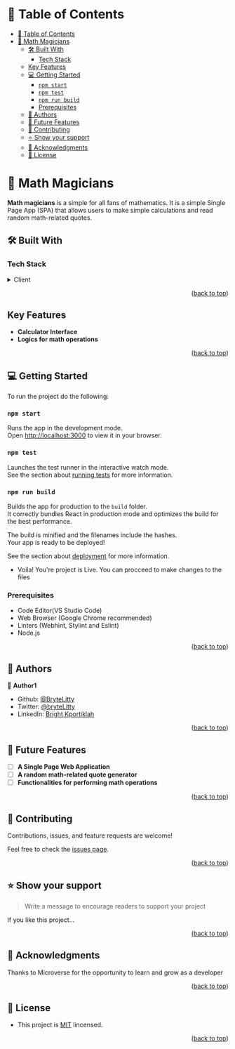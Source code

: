<a name="readme-top"></a>

<!-- TABLE OF CONTENTS -->

# 📗 Table of Contents

- [📗 Table of Contents](#-table-of-contents)
- [📖 Math Magicians ](#-math-magicians-)
  - [🛠 Built With ](#-built-with-)
    - [Tech Stack ](#tech-stack-)
  - [Key Features ](#key-features-)
  - [💻 Getting Started ](#-getting-started-)
    - [`npm start`](#npm-start)
    - [`npm test`](#npm-test)
    - [`npm run build`](#npm-run-build)
    - [Prerequisites](#prerequisites)
  - [👥 Authors ](#-authors-)
  - [🔭 Future Features ](#-future-features-)
  - [🤝 Contributing ](#-contributing-)
  - [⭐️ Show your support ](#️-show-your-support-)
  - [🙏 Acknowledgments ](#-acknowledgments-)
  - [📝 License ](#-license-)

<!-- PROJECT DESCRIPTION -->

# 📖 Math Magicians <a name="about-project"></a>

**Math magicians** is a simple for all fans of mathematics. It is a simple Single Page App (SPA) that allows users to make simple calculations and read random math-related quotes.

## 🛠 Built With <a name="built-with"></a>


### Tech Stack <a name="tech-stack"></a>


<details>
  <summary>Client</summary>
  <ul>
    <li>Javascript</li>
    <li>React</li>
    <li>JSX</li>
    <li>CSS</li>
  </ul>
</details>


<p align="right">(<a href="#readme-top">back to top</a>)</p>

<!-- Features -->
## Key Features <a name="key-features"></a>


- **Calculator Interface**
- **Logics for math operations**


<p align="right">(<a href="#readme-top">back to top</a>)</p>


<!-- GETTING STARTED -->

## 💻 Getting Started <a name="getting-started"></a>

To run the project do the following:

### `npm start`

Runs the app in the development mode.\
Open [http://localhost:3000](http://localhost:3000) to view it in your browser.

### `npm test`

Launches the test runner in the interactive watch mode.\
See the section about [running tests](https://facebook.github.io/create-react-app/docs/running-tests) for more information.

### `npm run build`

Builds the app for production to the `build` folder.\
It correctly bundles React in production mode and optimizes the build for the best performance.

The build is minified and the filenames include the hashes.\
Your app is ready to be deployed!

See the section about [deployment](https://facebook.github.io/create-react-app/docs/deployment) for more information.

- Voila! You're project is Live. You can procceed to make changes to the files

### Prerequisites

- Code Editor(VS Studio Code)
- Web Browser (Google Chrome recommended)
- Linters (Webhint, Stylint and Eslint)
- Node.js


<p align="right">(<a href="#readme-top">back to top</a>)</p>

<!-- AUTHORS -->

## 👥 Authors <a name="authors"></a>


👤 **Author1**

- Github: [@BryteLitty](https://github.com/Bryte)
- Twitter: [@bryteLitty](https://twitter.come/BryteLitty)
- LinkedIn: [Bright Kportiklah](https://www.linkedin.com/in/bright-kportiklah-05512418a/)



<p align="right">(<a href="#readme-top">back to top</a>)</p>

<!-- FUTURE FEATURES -->

## 🔭 Future Features <a name="future-features"></a>


- [ ] **A Single Page Web Application**
- [ ] **A random math-related quote generator**
- [ ] **Functionalities for performing math operations**

<p align="right">(<a href="#readme-top">back to top</a>)</p>


## 🤝 Contributing <a name="contributing"></a>

Contributions, issues, and feature requests are welcome!

Feel free to check the [issues page](../../issues/).

<p align="right">(<a href="#readme-top">back to top</a>)</p>

<!-- SUPPORT -->

## ⭐️ Show your support <a name="support"></a>

> Write a message to encourage readers to support your project

If you like this project...

<p align="right">(<a href="#readme-top">back to top</a>)</p>

<!-- ACKNOWLEDGEMENTS -->

## 🙏 Acknowledgments <a name="acknowledgements"></a>

Thanks to Microverse for the opportunity to learn and grow as a developer

<p align="right">(<a href="#readme-top">back to top</a>)</p>


<!-- LICENSE -->

## 📝 License <a name="license"></a>

- This project is [MIT](https://github.com/BryteLitty/hello-microverse/blob/add-javascript-file/LICENSE) lincensed.

<p align="right">(<a href="#readme-top">back to top</a>)</p>